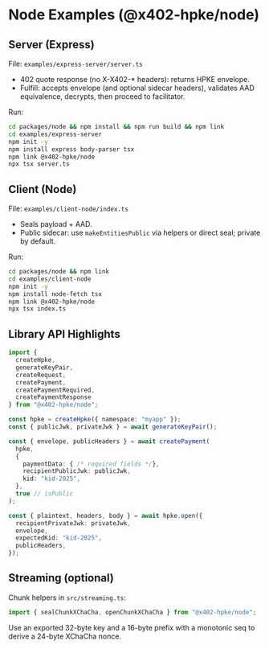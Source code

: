 # Node Examples (@x402-hpke/node)

## Server (Express)
File: `examples/express-server/server.ts`

- 402 quote response (no X-X402-* headers): returns HPKE envelope.
- Fulfill: accepts envelope (and optional sidecar headers), validates AAD equivalence, decrypts, then proceed to facilitator.

Run:
```bash
cd packages/node && npm install && npm run build && npm link
cd examples/express-server
npm init -y
npm install express body-parser tsx
npm link @x402-hpke/node
npx tsx server.ts
```

## Client (Node)
File: `examples/client-node/index.ts`

- Seals payload + AAD.
- Public sidecar: use `makeEntitiesPublic` via helpers or direct seal; private by default.

Run:
```bash
cd packages/node && npm link
cd examples/client-node
npm init -y
npm install node-fetch tsx
npm link @x402-hpke/node
npx tsx index.ts
```

## Library API Highlights

```ts
import { 
  createHpke,
  generateKeyPair,
  createRequest,
  createPayment,
  createPaymentRequired,
  createPaymentResponse
} from "@x402-hpke/node";

const hpke = createHpke({ namespace: "myapp" });
const { publicJwk, privateJwk } = await generateKeyPair();

const { envelope, publicHeaders } = await createPayment(
  hpke,
  {
    paymentData: { /* required fields */},
    recipientPublicJwk: publicJwk,
    kid: "kid-2025",
  },
  true // isPublic
);

const { plaintext, headers, body } = await hpke.open({
  recipientPrivateJwk: privateJwk,
  envelope,
  expectedKid: "kid-2025",
  publicHeaders,
});
```

## Streaming (optional)

Chunk helpers in `src/streaming.ts`:
```ts
import { sealChunkXChaCha, openChunkXChaCha } from "@x402-hpke/node";
```
Use an exported 32-byte key and a 16-byte prefix with a monotonic seq to derive a 24-byte XChaCha nonce.
